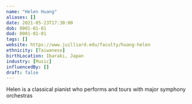 ```yaml
---
name: "Helen Huang"
aliases: []
date: 2021-05-23T17:30:00
dob: 0001-01-01
dod: 0001-01-01
tags: []
website: https://www.juilliard.edu/faculty/huang-helen
ethnicity: [Taiwanese]
birthLocation: Ibaraki, Japan
industry: [Music]
influencedBy: []
draft: false
---
```


Helen is a classical pianist who performs and tours with major symphony orchestras
